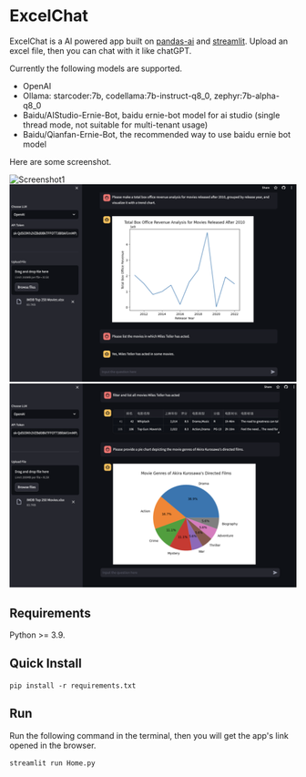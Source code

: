 # ExcelChat
ExcelChat is a AI powered app built on [pandas-ai](https://github.com/gventuri/pandas-ai) and [streamlit](https://github.com/streamlit/streamlit). Upload an excel file, then you can chat with it like chatGPT.

Currently the following models are supported. 
 * OpenAI
 * Ollama: starcoder:7b, codellama:7b-instruct-q8_0, zephyr:7b-alpha-q8_0 
 * Baidu/AIStudio-Ernie-Bot, baidu ernie-bot model for ai studio (single thread mode, not suitable for multi-tenant usage)
 * Baidu/Qianfan-Ernie-Bot, the recommended way to use baidu ernie bot model

Here are some screenshot.

![Screenshot1](docs/images/screen1.png?raw=true)
![Screenshot2](docs/images/screen2.png?raw=true)
![Screenshot3](docs/images/screen3.png?raw=true)

## Requirements
Python >= 3.9.

## Quick Install
```shell
pip install -r requirements.txt
```
## Run
Run the following command in the terminal, then you will get the app's link opened in the browser.
```shell
streamlit run Home.py
```
